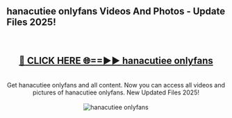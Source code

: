 <h2>hanacutiee onlyfans Videos And Photos - Update Files 2025!</h2>
<br>
<div align="center">
<h2><a href="https://linkcuts.com/hfmhzwbr" rel="nofollow">🔴 CLICK HERE 🌐==►► hanacutiee onlyfans</a></h2>
<br>
Get hanacutiee onlyfans and all content. Now you can access all videos and pictures of hanacutiee onlyfans. New Updated Files 2025!
<br>
<br>
<a href="https://linkcuts.com/hfmhzwbr" rel="nofollow" data-target="animated-image.originalLink"><img src="https://i.ibb.co.com/WyWwxjT/player-gif2.gif" alt="hanacutiee onlyfans" style="max-width: 100%; display: inline-block;" data-target="animated-image.originalImage"></a>
</div>
<br>